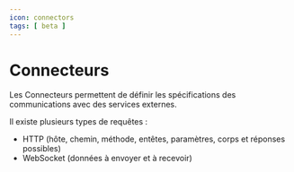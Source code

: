 ```yaml
---
icon: connectors
tags: [ beta ]
---
```

# Connecteurs

Les Connecteurs permettent de définir les spécifications des communications avec des services externes.

Il existe plusieurs types de requêtes :

- HTTP (hôte, chemin, méthode, entêtes, paramètres, corps et réponses possibles)
- WebSocket (données à envoyer et à recevoir)
